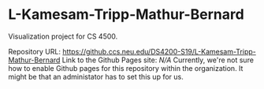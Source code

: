 # L-Kamesam-Tripp-Mathur-Bernard

Visualization project for CS 4500. 

Repository URL: https://github.ccs.neu.edu/DS4200-S19/L-Kamesam-Tripp-Mathur-Bernard
Link to the Github Pages site: *N/A* Currently, we're not sure how to enable Github pages for this repository within the organization. It might be that an administator has to set this up for us.
